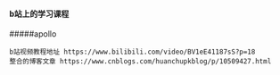 #### b站上的学习课程

#####apollo 
```
b站视频教程地址 https://www.bilibili.com/video/BV1eE41187sS?p=18
整合的博客文章 https://www.cnblogs.com/huanchupkblog/p/10509427.html
```
